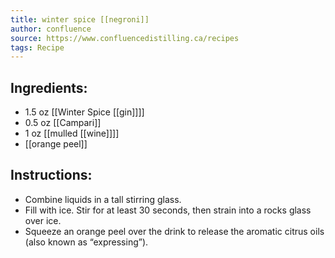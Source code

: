 ```yaml
---
title: winter spice [[negroni]]
author: confluence
source: https://www.confluencedistilling.ca/recipes
tags: Recipe
---
```


## Ingredients:
- 1.5 oz [[Winter Spice [[gin]]]]
- 0.5 oz [[Campari]]
- 1 oz [[mulled [[wine]]]] 
- [[orange peel]]
## Instructions:
- Combine liquids in a tall stirring glass. 
- Fill with ice. Stir for at least 30 seconds, then strain into a rocks glass over ice. 
- Squeeze an orange peel over the drink to release the aromatic citrus oils (also known as “expressing”).